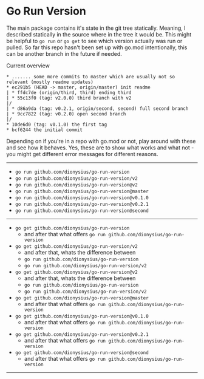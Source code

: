 # Go Run Version

The main package contains it's state in the git tree statically. Meaning, I described statically in the source where in the tree it would be. This might be helpful to `go run` or `go get` to see which version actually was run or pulled. So far this repo hasn't been set up with go.mod intentionally, this can be another branch in the future if needed.

Current overview

```git
* ....... some more commits to master which are usually not so relevant (mostly readme updates)
* ec291b5 (HEAD -> master, origin/master) init readme
| * ffdc7de (origin/third, third) ending third
| * 55c13f0 (tag: v2.0.0) third branch with v2
|/  
| * d86a9da (tag: v0.2.1, origin/second, second) full second branch
| * 9cc7822 (tag: v0.2.0) open second branch
|/  
* 10de6d0 (tag: v0.1.0) the first tag
* bcf6244 the initial commit
```

Depending on if you're in a repo with go.mod or not, play around with these and see how it behaves. Yes, these are to show what works and what not - you might get different error messages for different reasons.

---

- `go run github.com/dionysius/go-run-version`
- `go run github.com/dionysius/go-run-version/v2`
- `go run github.com/dionysius/go-run-version@v2`
- `go run github.com/dionysius/go-run-version@master`
- `go run github.com/dionysius/go-run-version@v0.1.0`
- `go run github.com/dionysius/go-run-version@v0.2.1`
- `go run github.com/dionysius/go-run-version@second`

---

- `go get github.com/dionysius/go-run-version`
  - and after that what offers `go run github.com/dionysius/go-run-version`
- `go get github.com/dionysius/go-run-version/v2`
  - and after that, whats the difference between
  - `go run github.com/dionysius/go-run-version`
  - `go run github.com/dionysius/go-run-version/v2`
- `go get github.com/dionysius/go-run-version@v2`
  - and after that, whats the difference between
  - `go run github.com/dionysius/go-run-version`
  - `go run github.com/dionysius/go-run-version/v2`
- `go get github.com/dionysius/go-run-version@master`
  - and after that what offers `go run github.com/dionysius/go-run-version`
- `go get github.com/dionysius/go-run-version@v0.1.0`
  - and after that what offers `go run github.com/dionysius/go-run-version`
- `go get github.com/dionysius/go-run-version@v0.2.1`
  - and after that what offers `go run github.com/dionysius/go-run-version`
- `go get github.com/dionysius/go-run-version@second`
  - and after that what offers `go run github.com/dionysius/go-run-version`

---
